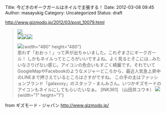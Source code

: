 Title: 今どきのギークガールはネイルで主張する！
Date: 2012-03-08 09:45
Author: masayukig
Category: Uncategorized
Status: draft

<http://www.gizmodo.jp/2012/03/post_10079.html>  
  
  

> [![](http://bnr.rssad.jp/rss/img/T7he30zk4qYy/uzJyDFX0xNmv?type=5&ent=4c5a85eb4778dcfc6021aaee299ecca5)](http://rss.rssad.jp/rss/ad/T7he30zk4qYy/uzJyDFX0xNmv?type=5)  
> ![](http://e.iogous.com/mb/tlb?p=35576&r=4387195&ent=2012-03-08)![](http://e.iogous.com/mb/tlr?p=35576&r=4387195&a=1&ent=2012-03-08)![](http://e.iogous.com/mb/tlr?p=35576&r=4387195&a=2&ent=2012-03-08)
>
> ![](http://www.gizmodo.jp/upload_files2/120308geek.jpg){width="480"
> height="480"}  
> 思わず「おおっ！」って声が出ちゃいました。これぞまさにギークガール！
> しかもネイルってところがいいですよね。よく見るとそこには...みたいなさりげない感じ。アイコンの色合いもすごく綺麗です。それでいてGoogleMapやFacebookのようなメジャーどころから、最近人気急上昇中のLINEまで押さえているところはさすがですね。
> この手の主はファッションブランド「galaxxxy」のスタッフ・まんみさん。いつかギズモードのアイコンもネイルにしてもらいたいなぁ。
> \[INK361\] （山田井ユウキ）
> ![](http://rss.rssad.jp/rss/artimg/T7he30zk4qYy/4c5a85eb4778dcfc6021aaee299ecca5){width="1"
> height="1"}

  
  
from ギズモード・ジャパン <http://www.gizmodo.jp/>
